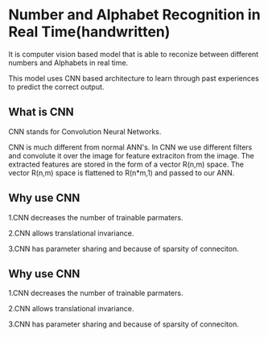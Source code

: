 
# Number and Alphabet Recognition in Real Time(handwritten)

It is computer vision based model that is able to reconize between
different numbers and Alphabets in real time.

This model uses CNN based architecture to learn through past experiences to predict the correct output.



## What is CNN
CNN stands for Convolution Neural Networks.

CNN is much different from normal ANN's. In CNN we use different filters and convolute it over the image for feature extraciton from the image. The extracted features are stored in the form of a
vector R(n,m) space. The vector R(n,m) space is flattened to R(n*m,1) and passed to our ANN.


## Why use CNN
1.CNN decreases the number of trainable parmaters.

2.CNN allows translational invariance.

3.CNN has parameter sharing and because of sparsity of conneciton.


## Why use CNN
1.CNN decreases the number of trainable parmaters.

2.CNN allows translational invariance.

3.CNN has parameter sharing and because of sparsity of conneciton.


